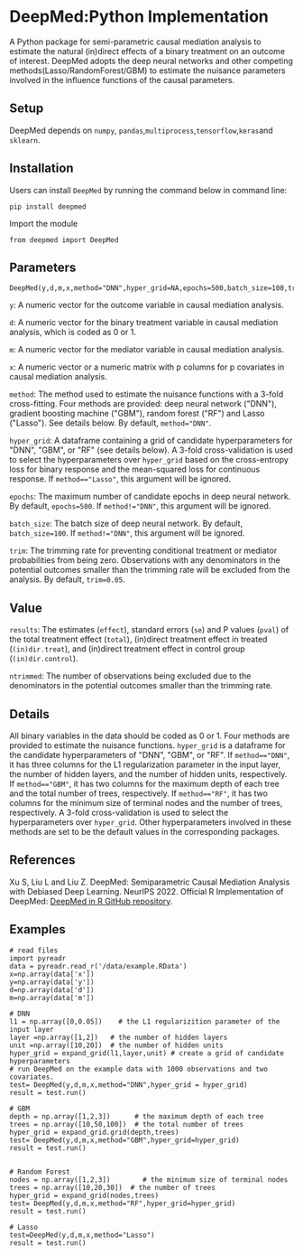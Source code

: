 # DeepMed:Python Implementation
A Python package for semi-parametric causal mediation analysis to estimate the natural (in)direct effects of a binary treatment on an outcome of interest. DeepMed adopts the deep neural networks and other competing methods(Lasso/RandomForest/GBM) to estimate the nuisance parameters involved in the influence functions of the causal parameters.

## Setup
DeepMed depends on `numpy`, `pandas`,`multiprocess`,`tensorflow`,`keras`and `sklearn`.

## Installation
Users can install `DeepMed` by running the command below in command line:
```commandline
pip install deepmed
```
Import the module
```
from deepmed import DeepMed
```

## Parameters
```
DeepMed(y,d,m,x,method="DNN",hyper_grid=NA,epochs=500,batch_size=100,trim=0.05)
```
`y`: A numeric vector for the outcome variable in causal mediation analysis.

`d`: A numeric vector for the binary treatment variable in causal mediation analysis, which is coded as 0 or 1.

`m`: A numeric vector for the mediator variable in causal mediation analysis.

`x`: A numeric vector or a numeric matrix with p columns for p covariates in causal mediation analysis.

`method`: The method used to estimate the nuisance functions with a 3-fold cross-fitting. Four methods are provided: deep neural network ("DNN"), gradient boosting machine ("GBM"), random forest ("RF") and Lasso ("Lasso"). See details below. By default, `method="DNN"`.

`hyper_grid`: A dataframe containing a grid of candidate hyperparameters for "DNN", "GBM", or "RF" (see details below). A 3-fold cross-validation is used to select the hyperparameters over `hyper_grid` based on the cross-entropy loss for binary response and the mean-squared loss for continuous response. If `method=="Lasso"`, this argument will be ignored.

`epochs`: The maximum number of candidate epochs in deep neural network. By default, `epochs=500`. If `method!="DNN"`, this argument will be ignored.

`batch_size`: The batch size of deep neural network. By default, `batch_size=100`. If `method!="DNN"`, this argument will be ignored.
  
`trim`: The trimming rate for preventing conditional treatment or mediator probabilities from being zero. Observations with any denominators in the potential outcomes smaller than the trimming rate will be excluded from the analysis. By default, `trim=0.05`.

## Value
`results`: The estimates (`effect`), standard errors (`se`) and P values (`pval`) of the total treatment effect (`total`), (in)direct treatment effect in treated (`(in)dir.treat`), and (in)direct treatment effect in control group (`(in)dir.control`).
 
`ntrimmed`: The number of observations being excluded due to the denominators in the potential outcomes smaller than the trimming rate. 

## Details
All binary variables in the data should be coded as 0 or 1.
Four methods are provided to estimate the nuisance functions. `hyper_grid` is a dataframe for the candidate hyperparameters of "DNN", "GBM", or "RF". If `method=="DNN"`, it has three columns for the L1 regularization parameter in the input layer, the number of hidden layers, and the number of hidden units, respectively. If `method=="GBM"`, it has two columns for the maximum depth of each tree and the total number of trees, respectively. If `method=="RF"`, it has two columns for the minimum size of terminal nodes and the number of trees, respectively. A 3-fold cross-validation is used to select the hyperparameters over `hyper_grid`. Other hyperparameters involved in these methods are set to be the default values in the corresponding packages.

## References
Xu S, Liu L and Liu Z. DeepMed: Semiparametric Causal Mediation Analysis with Debiased Deep Learning. NeurIPS 2022.
Official R Implementation of DeepMed: [DeepMed in R GitHub repository](https://github.com/siqixu/DeepMed).

 
## Examples
```
# read files
import pyreadr
data = pyreadr.read_r('/data/example.RData')
x=np.array(data['x'])
y=np.array(data['y'])
d=np.array(data['d'])
m=np.array(data['m'])

# DNN
l1 = np.array([0,0.05])    # the L1 regularizition parameter of the input layer
layer =np.array([1,2])   # the number of hidden layers
unit =np.array([10,20])  # the number of hidden units
hyper_grid = expand_grid(l1,layer,unit) # create a grid of candidate hyperparameters
# run DeepMed on the example data with 1000 observations and two covariates. 
test= DeepMed(y,d,m,x,method="DNN",hyper_grid = hyper_grid) 
result = test.run()

# GBM
depth = np.array([1,2,3])      # the maximum depth of each tree
trees = np.array([10,50,100])  # the total number of trees
hyper_grid = expand_grid.grid(depth,trees)
test= DeepMed(y,d,m,x,method="GBM",hyper_grid=hyper_grid)
result = test.run()


# Random Forest
nodes = np.array([1,2,3])        # the minimum size of terminal nodes
trees = np.array([10,20,30])  # the number of trees
hyper_grid = expand_grid(nodes,trees)
test= DeepMed(y,d,m,x,method="RF",hyper_grid=hyper_grid)
result = test.run()

# Lasso
test=DeepMed(y,d,m,x,method="Lasso")
result = test.run()
```



